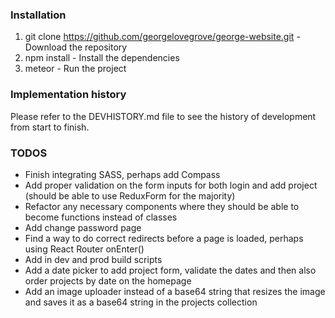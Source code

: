 ### Installation

1. git clone https://github.com/georgelovegrove/george-website.git - Download the repository
2. npm install - Install the dependencies
3. meteor - Run the project

### Implementation history

Please refer to the DEVHISTORY.md file to see the history of development from start to finish.

### TODOS

- Finish integrating SASS, perhaps add Compass
- Add proper validation on the form inputs for both login and add project (should be able to use ReduxForm for the majority)
- Refactor any necessary components where they should be able to become functions instead of classes
- Add change password page
- Find a way to do correct redirects before a page is loaded, perhaps using React Router onEnter()
- Add in dev and prod build scripts
- Add a date picker to add project form, validate the dates and then also order projects by date on the homepage
- Add an image uploader instead of a base64 string that resizes the image and saves it as a base64 string in the projects collection

